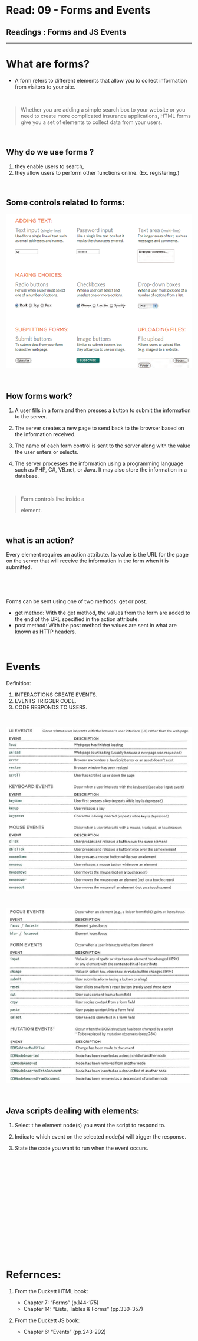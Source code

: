 # Read: 09 - Forms and Events

## Readings : Forms and JS Events
---


# What are forms?
- A form refers to different elements that allow you to collect information from visitors to your site.
<p>&nbsp;</p>


 >Whether you are adding a simple search box to your website or you need to create more complicated insurance applications, HTML forms give you a set of elements to collect data from your users.

<p>&nbsp;</p>


 ## Why do we use forms ?
 1. they enable users to search,
 2. they allow users
to perform other functions
online. (Ex. registering.)

<p>&nbsp;</p>

## Some controls related to forms:

![Some controls related to forms](../images/formscontrols.png)

<p>&nbsp;</p>

##  How forms work?

 1. A user fills in a form and then presses a button
to submit the information to the server.

2. The server creates a new page to send back to the
browser based on the information received.

3. The name of each form control is sent to the server along with the value the user enters or selects.

4. The server processes the information using a programming language such as PHP, C#, VB.net,
or Java. It may also store the information in a database.

<p>&nbsp;</p>

> Form controls live inside a <form> element.

<p>&nbsp;</p>

## what is an action?
Every <form> element requires an action attribute. Its value is the URL for the page on the server that will receive the information in the form when it is submitted.

<p>&nbsp;</p>
<p>&nbsp;</p>

Forms can be sent using one of
two methods: get or post.


 - get method: With the get method, the values from the form are added to the end of the URL specified in the action attribute.
 - post method: With the post method the values are sent in what are known as HTTP headers.

<p>&nbsp;</p>

# Events

Definition: 
1. INTERACTIONS CREATE EVENTS.
2. EVENTS TRIGGER CODE.
3. CODE RESPONDS TO USERS.

<p>&nbsp;</p>

![events](../images/events.png)

<p>&nbsp;</p>

![events](../images/eventsC.png)

<p>&nbsp;</p>

## Java scripts dealing with elements:
1. Select t he element
node(s) you want the
script to respond to.

2. Indicate which event on
the selected node(s) will
trigger the response.

3. State the code you want
to run when the event
occurs.

<p>&nbsp;</p>
<p>&nbsp;</p>
<p>&nbsp;</p>
<p>&nbsp;</p>
<p>&nbsp;</p>

<p>&nbsp;</p>
<p>&nbsp;</p>
<p>&nbsp;</p>
<p>&nbsp;</p>

# Refernces:

1. From the Duckett HTML book:
     -   Chapter 7: “Forms” (p.144-175)
     -   Chapter 14: “Lists, Tables & Forms” (pp.330-357)

2. From the Duckett JS book:
   - Chapter 6: “Events” (pp.243-292)